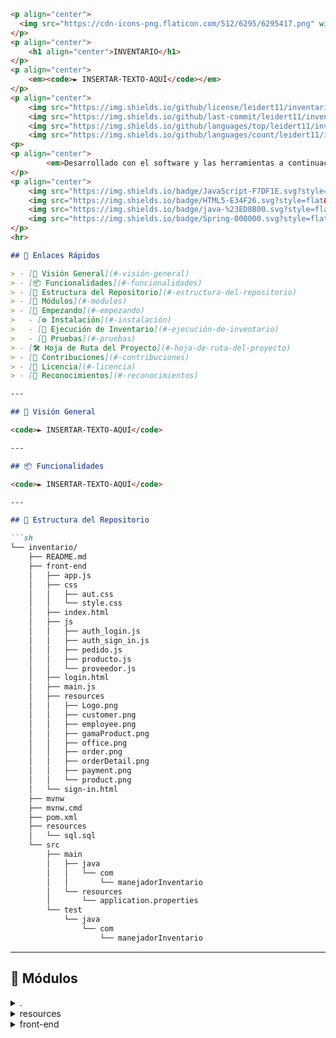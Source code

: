 ```markdown
<p align="center">
  <img src="https://cdn-icons-png.flaticon.com/512/6295/6295417.png" width="100" />
</p>
<p align="center">
    <h1 align="center">INVENTARIO</h1>
</p>
<p align="center">
    <em><code>► INSERTAR-TEXTO-AQUÍ</code></em>
</p>
<p align="center">
	<img src="https://img.shields.io/github/license/leidert11/inventario?style=flat&color=0080ff" alt="licencia">
	<img src="https://img.shields.io/github/last-commit/leidert11/inventario?style=flat&logo=git&logoColor=white&color=0080ff" alt="último-commit">
	<img src="https://img.shields.io/github/languages/top/leidert11/inventario?style=flat&color=0080ff" alt="lenguaje-principal">
	<img src="https://img.shields.io/github/languages/count/leidert11/inventario?style=flat&color=0080ff" alt="cantidad-lenguajes">
<p>
<p align="center">
		<em>Desarrollado con el software y las herramientas a continuación.</em>
</p>
<p align="center">
	<img src="https://img.shields.io/badge/JavaScript-F7DF1E.svg?style=flat&logo=JavaScript&logoColor=black" alt="JavaScript">
	<img src="https://img.shields.io/badge/HTML5-E34F26.svg?style=flat&logo=HTML5&logoColor=white" alt="HTML5">
	<img src="https://img.shields.io/badge/java-%23ED8B00.svg?style=flat&logo=openjdk&logoColor=white" alt="java">
	<img src="https://img.shields.io/badge/Spring-000000.svg?style=flat&logo=Spring&logoColor=white" alt="Spring">
</p>
<hr>

## 🔗 Enlaces Rápidos

> - [📍 Visión General](#-visión-general)
> - [📦 Funcionalidades](#-funcionalidades)
> - [📂 Estructura del Repositorio](#-estructura-del-repositorio)
> - [🧩 Módulos](#-módulos)
> - [🚀 Empezando](#-empezando)
>   - [⚙️ Instalación](#️-instalación)
>   - [🤖 Ejecución de Inventario](#-ejecución-de-inventario)
>   - [🧪 Pruebas](#-pruebas)
> - [🛠 Hoja de Ruta del Proyecto](#-hoja-de-ruta-del-proyecto)
> - [🤝 Contribuciones](#-contribuciones)
> - [📄 Licencia](#-licencia)
> - [👏 Reconocimientos](#-reconocimientos)

---

## 📍 Visión General

<code>► INSERTAR-TEXTO-AQUÍ</code>

---

## 📦 Funcionalidades

<code>► INSERTAR-TEXTO-AQUÍ</code>

---

## 📂 Estructura del Repositorio

```sh
└── inventario/
    ├── README.md
    ├── front-end
    │   ├── app.js
    │   ├── css
    │   │   ├── aut.css
    │   │   └── style.css
    │   ├── index.html
    │   ├── js
    │   │   ├── auth_login.js
    │   │   ├── auth_sign_in.js
    │   │   ├── pedido.js
    │   │   ├── producto.js
    │   │   └── proveedor.js
    │   ├── login.html
    │   ├── main.js
    │   ├── resources
    │   │   ├── Logo.png
    │   │   ├── customer.png
    │   │   ├── employee.png
    │   │   ├── gamaProduct.png
    │   │   ├── office.png
    │   │   ├── order.png
    │   │   ├── orderDetail.png
    │   │   ├── payment.png
    │   │   └── product.png
    │   └── sign-in.html
    ├── mvnw
    ├── mvnw.cmd
    ├── pom.xml
    ├── resources
    │   └── sql.sql
    └── src
        ├── main
        │   ├── java
        │   │   └── com
        │   │       └── manejadorInventario
        │   └── resources
        │       └── application.properties
        └── test
            └── java
                └── com
                    └── manejadorInventario
```

---

## 🧩 Módulos

<details closed><summary>.</summary>

| Archivo                                                                                           | Resumen                         |
| ---                                                                                               | ---                             |
| [mvnw.cmd](https://github.com/leidert11/inventario/blob/master/mvnw.cmd)                           | <code>► INSERTAR-TEXTO-AQUÍ</code> |
| [pom.xml](https://github.com/leidert11/inventario/blob/master/pom.xml)                             | <code>► INSERTAR-TEXTO-AQUÍ</code> |
| [mvnw](https://github.com/leidert11/inventario/blob/master/mvnw)                                   | <code>► INSERTAR-TEXTO-AQUÍ</code> |

</details>

<details closed><summary>resources</summary>

| Archivo                                                                                           | Resumen                         |
| ---                                                                                               | ---                             |
| [sql.sql](https://github.com/leidert11/inventario/blob/master/resources/sql.sql)                   | <code>► INSERTAR-TEXTO-AQUÍ</code> |

</details>

<details closed><summary>front-end</summary>

| Archivo                                                                                                             | Resumen                         |
| ---                                                                                                                 | ---                             |
| [login.html](https://github.com/leidert11/inventario/blob/master/front-end/login.html)                             | <code>► INSERTAR-TEXTO-AQUÍ</code> |
| [sign-in.html](https://github.com/leidert11/inventario/blob/master/front-end/sign-in.html)                         | <code>► INSERTAR-TEXTO-AQUÍ</code> |
| [index.html](https://github.com/leidert11/inventario/blob/master/front-end/index.html)                             | <code>► INSERTAR-TEXTO-AQUÍ</code> |
| [main.js](https://github.com/leidert11/inventario/blob/master/front-end/main.js)                                   | <code>► INSERTAR-TEXTO-AQUÍ</code> |
| [app.js](https://github.com/leidert11/inventario/blob/master/front-end/app.js)                                     |